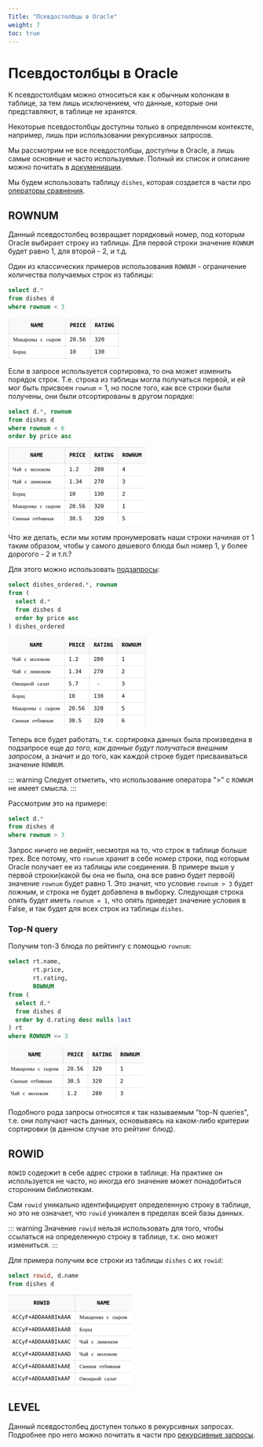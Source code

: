 ```yaml
---
Title: "Псевдостолбцы в Oracle"
weight: 7
toc: true
---
```


# Псевдостолбцы в Oracle

К псевдостолбцам можно относиться как к обычным колонкам в таблице, за
тем лишь исключением, что данные, которые они представляют, в таблице не
хранятся.

Некоторые псевдостолбцы доступны только в определенном контексте,
например, лишь при использовании рекурсивных запросов.

Мы рассмотрим не все псевдостолбцы, доступны в Oracle, а лишь самые
основные и часто используемые. Полный их список и описание можно
почитать в
[докумениации](https://docs.oracle.com/cd/B19306_01/server.102/b14200/pseudocolumns.htm).

Мы будем использовать таблицу `dishes`, которая создается в части про
[операторы сравнения](/sql/basics/comparison/).

## ROWNUM

Данный псевдостолбец возвращает порядковый номер, под которым Oracle
выбирает строку из таблицы. Для первой строки значение `ROWNUM` будет
равно 1, для второй - 2, и т.д.

Один из классических примеров использования `ROWNUM` - ограничение
количества получаемых строк из таблицы:

```sql
select d.*
from dishes d
where rownum < 3
```

![](/img/11_pseudocolumns/rownum_less_3.png)

Если в запросе используется сортировка, то она может изменить порядок
строк. Т.е. строка из таблицы могла получаться первой, и ей мог быть
присвоен `rownum` = 1, но после того, как все строки были получены, они
были отсортированы в другом порядке:

```sql
select d.*, rownum
from dishes d
where rownum < 6
order by price asc
```

![](/img/11_pseudocolumns/rownum_order_by.png)

Что же делать, если мы хотим пронумеровать наши строки начиная от 1
таким образом, чтобы у самого дешевого блюда был номер 1, у более
дорогого - 2 и т.п.?

Для этого можно использовать [подзапросы](/sql/basics/subqueries/):

```sql
select dishes_ordered.*, rownum
from (
  select d.*
  from dishes d
  order by price asc
) dishes_ordered
```

![](/img/11_pseudocolumns/rownum_ordered.png)

Теперь все будет работать, т.к. сортировка данных была произведена в
подзапросе еще *до того, как данные будут получаться внешним
запросом*, а значит и до того, как каждой строке будет присваиваться
значение `ROWNUM`.

::: warning
Следует отметить, что использование оператора ">" с `ROWNUM` не имеет
смысла. 
:::

Рассмотрим это на примере:

```sql
select d.*
from dishes d
where rownum > 3
```

Запрос ничего не вернёт, несмотря на то, что строк в таблице
больше трех. Все потому, что `rownum` хранит в себе номер строки, под
которым Oracle получает ее из таблицы или соединения. В примере выше у
первой строки(какой бы она не была, она все равно будет первой) значение
`rownum` будет равно 1. Это значит, что условие `rownum > 3` будет
ложным, и строка не будет добавлена в выборку. Следующая строка опять
будет иметь `rownum = 1`, что опять приведет значение условия в False, и
так будет для всех строк из таблицы `dishes`.

### Top-N query

Получим топ-3 блюда по рейтингу с помощью `rownum`:

```sql
select rt.name,
       rt.price,
       rt.rating,
       ROWNUM
from (
  select d.*
  from dishes d
  order by d.rating desc nulls last
) rt
where ROWNUM <= 3
```

![](/img/11_pseudocolumns/rownum_topn.png)

Подобного рода запросы относятся к так называемым "top-N queries", т.е.
они получают часть данных, основываясь на каком-либо критерии сортировки
(в данном случае это рейтинг блюд).

## ROWID

`ROWID` содержит в себе адрес строки в таблице. На практике он
используется не часто, но иногда его значение может понадобиться
сторонним библиотекам.

Сам `rowid` уникально идентифицирует определенную строку в таблице, но
это не означает, что `rowid` уникален в пределах всей базы данных.

::: warning
Значение `rowid` нельзя использовать для того, чтобы ссылаться на
определенную строку в таблице, т.к. оно может измениться.
:::

Для примера получим все строки из таблицы `dishes` с их `rowid`:

```sql
select rowid, d.name
from dishes d
```

![](/img/11_pseudocolumns/rowid.png)

## LEVEL

Данный псевдостолбец доступен только в рекурсивных запросах. Подробнее
про него можно почитать в части про
[рекурсивные запросы](/sql/basics/recursive/).
